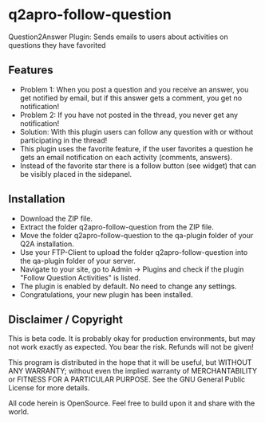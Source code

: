 # q2apro-follow-question
Question2Answer Plugin: Sends emails to users about activities on questions they have favorited

## Features

- Problem 1: When you post a question and you receive an answer, you get notified by email, but if this answer gets a comment, you get no notification!
- Problem 2: If you have not posted in the thread, you never get any notification!
- Solution: With this plugin users can follow any question with or without participating in the thread!
- This plugin uses the favorite feature, if the user favorites a question he gets an email notification on each activity (comments, answers).
- Instead of the favorite star there is a follow button (see widget) that can be visibly placed in the sidepanel.

## Installation

- Download the ZIP file.
- Extract the folder q2apro-follow-question from the ZIP file.
- Move the folder q2apro-follow-question to the qa-plugin folder of your Q2A installation.
- Use your FTP-Client to upload the folder q2apro-follow-question into the qa-plugin folder of your server.
- Navigate to your site, go to Admin -> Plugins and check if the plugin "Follow Question Activities" is listed.
- The plugin is enabled by default. No need to change any settings.
- Congratulations, your new plugin has been installed.

## Disclaimer / Copyright ##

This is beta code. It is probably okay for production environments, but may not work exactly as expected. 
You bear the risk. Refunds will not be given!

This program is distributed in the hope that it will be useful, but WITHOUT ANY WARRANTY; 
without even the implied warranty of MERCHANTABILITY or FITNESS FOR A PARTICULAR PURPOSE. 
See the GNU General Public License for more details.

All code herein is OpenSource. Feel free to build upon it and share with the world.
